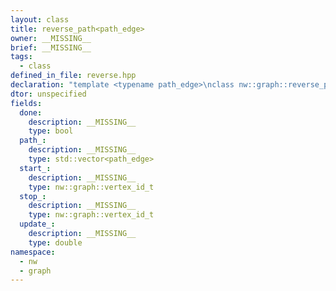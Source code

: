 ```yaml
---
layout: class
title: reverse_path<path_edge>
owner: __MISSING__
brief: __MISSING__
tags:
  - class
defined_in_file: reverse.hpp
declaration: "template <typename path_edge>\nclass nw::graph::reverse_path;"
dtor: unspecified
fields:
  done:
    description: __MISSING__
    type: bool
  path_:
    description: __MISSING__
    type: std::vector<path_edge>
  start_:
    description: __MISSING__
    type: nw::graph::vertex_id_t
  stop_:
    description: __MISSING__
    type: nw::graph::vertex_id_t
  update_:
    description: __MISSING__
    type: double
namespace:
  - nw
  - graph
---
```

